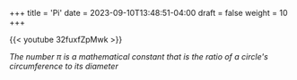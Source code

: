 +++
title = 'Pi'
date = 2023-09-10T13:48:51-04:00
draft = false
weight = 10
+++

{{< youtube 32fuxfZpMwk >}}

*The number π is a mathematical constant that is the ratio of a circle's circumference to its diameter*